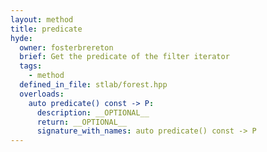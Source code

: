```yaml
---
layout: method
title: predicate
hyde:
  owner: fosterbrereton
  brief: Get the predicate of the filter iterator
  tags:
    - method
  defined_in_file: stlab/forest.hpp
  overloads:
    auto predicate() const -> P:
      description: __OPTIONAL__
      return: __OPTIONAL__
      signature_with_names: auto predicate() const -> P
---
```


